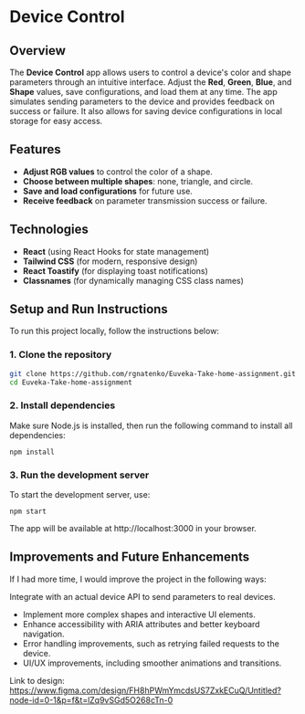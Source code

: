 # Device Control

## Overview

The **Device Control** app allows users to control a device's color and shape parameters through an intuitive interface. Adjust the **Red**, **Green**, **Blue**, and **Shape** values, save configurations, and load them at any time. The app simulates sending parameters to the device and provides feedback on success or failure. It also allows for saving device configurations in local storage for easy access.

## Features

- **Adjust RGB values** to control the color of a shape.
- **Choose between multiple shapes**: none, triangle, and circle.
- **Save and load configurations** for future use.
- **Receive feedback** on parameter transmission success or failure.

## Technologies

- **React** (using React Hooks for state management)
- **Tailwind CSS** (for modern, responsive design)
- **React Toastify** (for displaying toast notifications)
- **Classnames** (for dynamically managing CSS class names)

## Setup and Run Instructions

To run this project locally, follow the instructions below:

### 1. Clone the repository

```bash
git clone https://github.com/rgnatenko/Euveka-Take-home-assignment.git
cd Euveka-Take-home-assignment
```

### 2. Install dependencies

Make sure Node.js is installed, then run the following command to install all dependencies:

```
npm install
```

### 3. Run the development server

To start the development server, use:

```
npm start
```

The app will be available at http://localhost:3000 in your browser.

## Improvements and Future Enhancements

If I had more time, I would improve the project in the following ways:

Integrate with an actual device API to send parameters to real devices.

- Implement more complex shapes and interactive UI elements.
- Enhance accessibility with ARIA attributes and better keyboard navigation.
- Error handling improvements, such as retrying failed requests to the device.
- UI/UX improvements, including smoother animations and transitions.

Link to design:
https://www.figma.com/design/FH8hPWmYmcdsUS7ZxkECuQ/Untitled?node-id=0-1&p=f&t=lZq9vSGd5O268cTn-0

